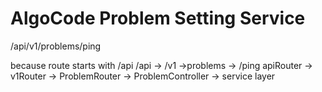 # AlgoCode Problem Setting Service
 /api/v1/problems/ping

   because route starts with /api
   /api     -> /v1    ->problems    -> /ping 
   apiRouter  ->  v1Router  ->  ProblemRouter  -> ProblemController -> service layer